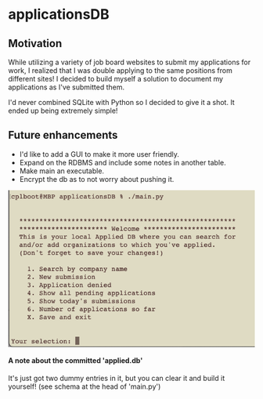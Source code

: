# applicationsDB

## Motivation
While utilizing a variety of job board websites to submit my applications for work, I realized that I was double applying to the same positions from different sites!  I decided to build myself a solution to document my applications as I've submitted them.

I'd never combined SQLite with Python so I decided to give it a shot. It ended up being extremely simple!

## Future enhancements
* I'd like to add a GUI to make it more user friendly.
* Expand on the RDBMS and include some notes in another table. 
* Make main an executable.
* Encrypt the db as to not worry about pushing it.

<p>
  <img src="https://github.com/frgalvan/applicationsDB/blob/main/venv/img.png" width="570px" align="middle"/>
</p>

#### A note about the committed 'applied.db'
It's just got two dummy entries in it, but you can clear it and build it yourself! (see schema at the head of 'main.py')
